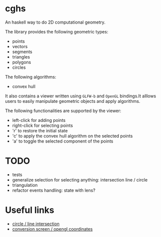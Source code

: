 # cghs

An haskell way to do 2D computational geometry.

The library provides the following geometric types:

* points
* vectors
* segments
* triangles
* polygons
* circles

The following algorithms:

* convex hull

It also contains a viewer written using `GLFW-b` and `OpenGL` bindings.It alllows users to easily manipulate geometric objects and apply algorithms.

The following functionalities are supported by the viewer:

* left-click for adding points
* right-click for selecting points
* 'r' to restore the initial state
* 'c' to apply the convex hull algorithm on the selected points
* 'a' to toggle the selected component of the points

# TODO

* tests
* generalize selection for selecting anything: intersection line / circle
* triangulation
* refactor events handling: state with lens?

# Useful links

* [circle / line intersection](http://mathworld.wolfram.com/Circle-LineIntersection.html)
* [conversion screen / opengl coordinates](http://stackoverflow.com/questions/4520377/converting-window-coordinates-to-axis-coordinates-in-opengl)

